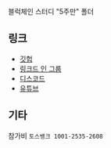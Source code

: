 블럭체인 스터디 "5주만" 폴더

## 링크
- [깃헙](https://github.com/5juman)
- [링크드 인 그룹](https://www.linkedin.com/groups/13030026/)
- [디스코드](https://discord.gg/t9TVNSHxsp)
- [유튜브](https://www.youtube.com/@5juman)

## 기타
참가비 `토스뱅크 1001-2535-2608`